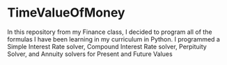 # TimeValueOfMoney
In this repository from my Finance class, I decided to program all of the formulas I have been learning in my curriculum in Python. I programmed a Simple Interest Rate solver, Compound Interest Rate solver, Perpituity Solver, and Annuity solvers for Present and Future Values
